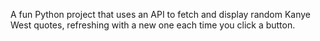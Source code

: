 A fun Python project that uses an API to fetch and display random Kanye West quotes, refreshing with a new one each time you click a button.
